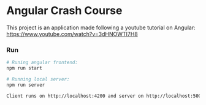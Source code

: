 # Angular Crash Course

This project is an application made following a youtube tutorial on Angular: 
https://www.youtube.com/watch?v=3dHNOWTI7H8

### Run

```bash
# Runing angular frontend:
npm run start

# Running local server:
npm run server

Client runs on http://localhost:4200 and server on http://localhost:5000
```



